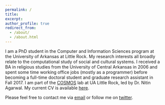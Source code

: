 ```yaml
---
permalink: /
title: 
excerpt: 
author_profile: true
redirect_from: 
  - /about/
  - /about.html
---
```


I am a PhD student in the Computer and Information Sciences program at the University of Arkansas at Little Rock. My research interests all broadly relate to the computational study of social and cultural systems. I received a BA in religious studies from the University of Central Arkansas in 2006 and spent some time working office jobs (mostly as a programmer) before becoming a full-time doctoral student and graduate research assistant in Fall 2017. I am part of the [COSMOS](http://cosmos.ualr.edu/) lab at UA Little Rock, led by Dr. Nitin Agarwal. My current CV is available [here](zacharykstine.github.io/files/20190404_cv.pdf).

Please feel free to contact me via [email](mailto:zkstine@ualr.edu) or follow me on [twitter](twitter.com/zacharykstine).

